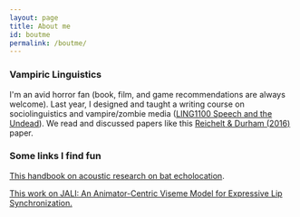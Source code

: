 ```yaml
---
layout: page
title: About me
id: boutme
permalink: /boutme/
---
```


### Vampiric Linguistics 

I'm an avid horror fan (book, film, and game recommendations are always welcome). Last year, I designed and taught a writing course on sociolinguistics and vampire/zombie media (<a target="_blank" rel="noopener" href="https://fws.arts.cornell.edu/brochures/2024FA_Brochure.pdf">LING1100 Speech and the Undead</a>). We read and discussed papers like this <a target="_blank" rel="noopener" href="https://journals.sagepub.com/doi/10.1177/0075424216669747">Reichelt & Durham (2016)</a> paper.

### Some links I find fun 
<a target="_blank" rel="noopener" href="https://batcon.org/wp-content/uploads/2020/09/Bat_Echolocation_Research_2nd_Ed_20200918.pdf">This handbook on acoustic research on bat echolocation</a>. <br>

<a target="_blank" rel="noopener" href="https://www.dgp.toronto.edu/~elf/JALISIG16.pdf ">This work on JALI: An Animator-Centric Viseme Model for Expressive Lip Synchronization.




